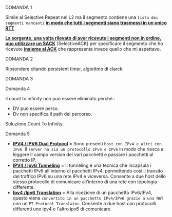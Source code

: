 DOMANDA 1

Simile al Selective Repeat nel L2 ma il segmento contiene una `lista dei segmenti mancanti` <b><u>in modo che tutti i segmenti siano trasmessi in un unico RTT</u></b>

<b><u>La sorgente, una volta rilevato di aver ricevuto i segmenti non in ordine, puo utilizzare un SACK</u></b> (SelectiveACK) per specificare il segmento che ho ricevuto <b><u>insieme al ACK</u></b> che rappresenta invece quello che mi aspettavo.

DOMANDA 2

 Ripsondere citando persistent timer, algoritmo di clarck. 

DOMANDA 3







Domanda 4 

Il count to infinity non può essere eliminato perchè : 
- DV può essere perso. 
- Dv non specifica il path del percorso. 

Soluzione Count To Infinity. 

Domanda 5 
- <b><u>IPV4 / IPV6  Dual Protocol</u></b> = Sono presenti `host con IPv4 e altri con IPv6`. Il `server ha sia un protocollo IPv4 e IPv6`  in modo che riesca a leggere il campo version dei vari pacchetti e passare i pacchetti al corretto IP. 
- <b><u>IPV4 / Ipv6 Tunneling</u></b> = Il tunneling è una tecnica che incapsula i pacchetti IPv6 all'interno di pacchetti IPv4, permettendo così il transito del traffico IPv6 su una rete IPv4 e viceversa. Consente a due host dello stesso protocollo di comunicare all'interno di una rete con topologia differente. 
- <b><u>Ipv4 /Ipv6 Translation</u></b> = Alla ricezione di un pacchetto IPv6/IPv4, questo viene `convertito in un pacchetto IPv4/IPv6 grazie a una NAT` con un `PT Protocol Translator`.  Consente a due host con protocolli differenti uno ipv4 e l'altro ipv6 di comunicare. 

